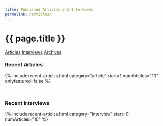 ```yaml
---
title: Published Articles and Interviews
permalink: /articles/
---
```


# {{ page.title }}

<a class="button" href="#recent-articles">Articles</a>
<a class="button" href="#recent-interviews">Interviews</a>
<a class="button" href="/archives">Archives</a>

### Recent Articles
{% include recent-articles.html category="article" start=1 numArticles="10" onlyfeatured=false %}

<br>

### Recent Interviews
{% include recent-articles.html category="interview" start=0 numArticles="10" %}
